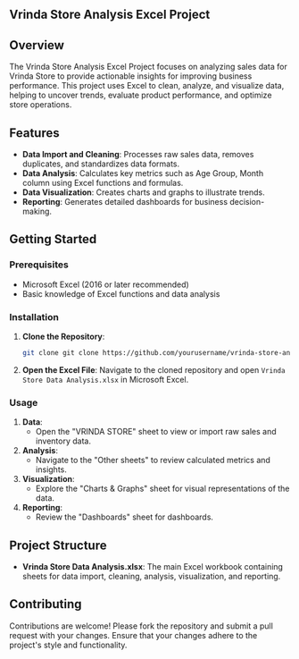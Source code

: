 ## Vrinda Store Analysis Excel Project

## Overview

The Vrinda Store Analysis Excel Project focuses on analyzing sales data for Vrinda Store to provide actionable insights for improving business performance. This project uses Excel to clean, analyze, and visualize data, helping to uncover trends, evaluate product performance, and optimize store operations.

## Features

- **Data Import and Cleaning**: Processes raw sales data, removes duplicates, and standardizes data formats.
- **Data Analysis**: Calculates key metrics such as Age Group, Month column using Excel functions and formulas.
- **Data Visualization**: Creates charts and graphs to illustrate trends.
- **Reporting**: Generates detailed dashboards for business decision-making.

## Getting Started

### Prerequisites

- Microsoft Excel (2016 or later recommended)
- Basic knowledge of Excel functions and data analysis

### Installation

1. **Clone the Repository**:
   ```bash
   git clone git clone https://github.com/yourusername/vrinda-store-analysis-excel.git
   ```
2. **Open the Excel File**:
   Navigate to the cloned repository and open `Vrinda Store Data Analysis.xlsx` in Microsoft Excel.

### Usage

1. **Data**:
   - Open the "VRINDA STORE" sheet to view or import raw sales and inventory data.
2. **Analysis**:
   - Navigate to the "Other sheets"  to review calculated metrics and insights.
3. **Visualization**:
   - Explore the "Charts & Graphs" sheet for visual representations of the data.
4. **Reporting**:
   - Review the "Dashboards" sheet for dashboards.

## Project Structure

- **Vrinda Store Data Analysis.xlsx**: The main Excel workbook containing sheets for data import, cleaning, analysis, visualization, and reporting.

## Contributing

Contributions are welcome! Please fork the repository and submit a pull request with your changes. Ensure that your changes adhere to the project's style and functionality.


